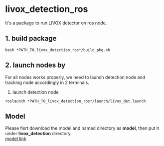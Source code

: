 # livox_detection_ros
It's a package to run LIVOX detector on ros node.

## 1. build package
```
bash *PATH_TO_livox_detection_ros*/build_pkg.sh
```

## 2. launch nodes by
For all nodes works properly, we need to launch detection node and tracking node accordingly in 2 terminals.
1. launch detection node
```
roslaunch *PATH_TO_livox_detection_ros*/launch/livox_det.launch
```

## Model
Please fisrt download the model and named directory as **model**, then put it under **livox_detection** directory. <br />
[model link](https://drive.google.com/file/d/1hSAqYCL3WJOqfiNrsGHw-RaWrSnzDlj8/view?usp=sharing)
